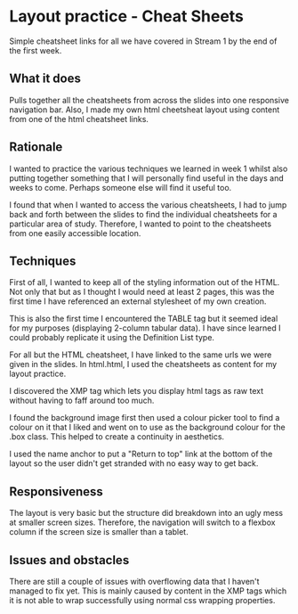 # Layout practice - Cheat Sheets
Simple cheatsheet links for all we have covered in Stream 1 by the end of the first week.


## What it does
Pulls together all the cheatsheets from across the slides into one responsive navigation bar. Also, I made my own html cheetsheat layout using content from one of the html cheatsheet links.

## Rationale
I wanted to practice the various techniques we learned in week 1 whilst also putting together something that I will personally find useful in the days and weeks to come.  Perhaps someone else will find it useful too.

I found that when I wanted to access the various cheatsheets, I had to jump back and forth between the slides to find the individual cheatsheets for a particular area of study.  Therefore, I wanted to point to the cheatsheets from one easily accessible location.

## Techniques
First of all, I wanted to keep all of the styling information out of the HTML. Not only that but as I thought I would need at least 2 pages, this was the first time I have referenced an external stylesheet of my own creation.

This is also the first time I encountered the TABLE tag but it seemed ideal for my purposes (displaying 2-column tabular data). I have since learned I could probably replicate it using the Definition List type.

For all but the HTML cheatsheet, I have linked to the same urls we were given in the slides.  In html.html, I used the cheatsheets as content for my layout practice.

I discovered the XMP tag which lets you display html tags as raw text without having to faff around too much.

I found the background image first then used a colour picker tool to find a colour on it that I liked and went on to use as the background colour for the .box class.  This helped to create a continuity in aesthetics.

I used the name anchor to put a "Return to top" link at the bottom of the layout so the user didn't get stranded with no easy way to get back.

## Responsiveness
The layout is very basic but the structure did breakdown into an ugly mess at smaller screen sizes.  Therefore, the navigation will switch to a flexbox column if the screen size is smaller than a tablet.

## Issues and obstacles

There are still a couple of issues with overflowing data that I haven't managed to fix yet. This is mainly caused by content in the XMP tags which it is not able to wrap successfully using normal css wrapping properties.
